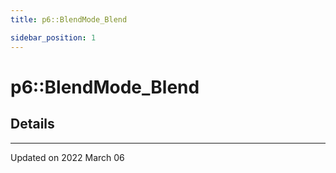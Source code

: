 ```yaml
---
title: p6::BlendMode_Blend

sidebar_position: 1
---
```


# p6::BlendMode_Blend





## Details
-------------------------------

Updated on 2022 March 06
